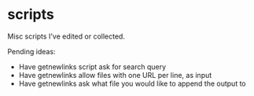 scripts
=======

Misc scripts I've edited or collected.

Pending ideas:
- Have getnewlinks script ask for search query
- Have getnewlinks allow files with one URL per line, as input
- Have getnewlinks ask what file you would like to append the output to

